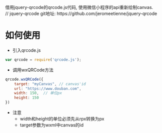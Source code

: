 <p> 
借用jquery-qrcode的qrcode.js代码, 使用微信小程序的api重新绘制canvas. <br/>
// jquery-qrcode git地址: https://github.com/jeromeetienne/jquery-qrcode
</p>

# 如何使用
* 引入qrcode.js

```javascript
var qrcode = require('qrcode.js');
```

* 调用wxQRCode方法

```javascript
qrcode.wxQRCode({
    target: "myCanvas", // canvas'id
    url: "https://www.douban.com",
    width: 150,  // 单位px
    height: 150
})
```

* 注意
    * width和height的单位必须先从rpx转换为px 
    * target参数为wxml中canvas的id



